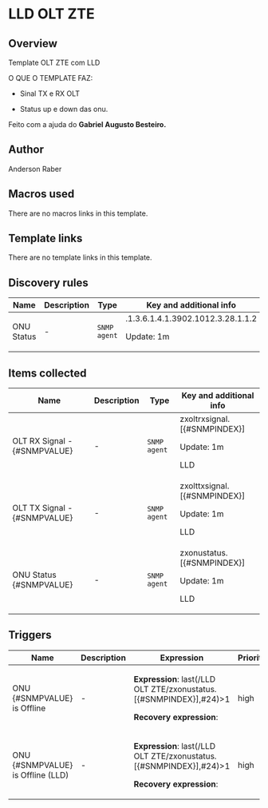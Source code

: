 # LLD OLT ZTE

## Overview

Template OLT ZTE com LLD


 


O QUE O TEMPLATE FAZ:


 


- Sinal TX e RX OLT


- Status up e down das onu.


 


Feito com a ajuda do **Gabriel Augusto Besteiro.**



## Author

Anderson Raber

## Macros used

There are no macros links in this template.

## Template links

There are no template links in this template.

## Discovery rules

|Name|Description|Type|Key and additional info|
|----|-----------|----|----|
|ONU Status|<p>-</p>|`SNMP agent`|.1.3.6.1.4.1.3902.1012.3.28.1.1.2<p>Update: 1m</p>|


## Items collected

|Name|Description|Type|Key and additional info|
|----|-----------|----|----|
|OLT RX Signal - {#SNMPVALUE}|<p>-</p>|`SNMP agent`|zxoltrxsignal.[{#SNMPINDEX}]<p>Update: 1m</p><p>LLD</p>|
|OLT TX Signal - {#SNMPVALUE}|<p>-</p>|`SNMP agent`|zxolttxsignal.[{#SNMPINDEX}]<p>Update: 1m</p><p>LLD</p>|
|ONU Status {#SNMPVALUE}|<p>-</p>|`SNMP agent`|zxonustatus.[{#SNMPINDEX}]<p>Update: 1m</p><p>LLD</p>|


## Triggers

|Name|Description|Expression|Priority|
|----|-----------|----------|--------|
|ONU {#SNMPVALUE} is Offline|<p>-</p>|<p>**Expression**: last(/LLD OLT ZTE/zxonustatus.[{#SNMPINDEX}],#24)>1</p><p>**Recovery expression**: </p>|high|
|ONU {#SNMPVALUE} is Offline (LLD)|<p>-</p>|<p>**Expression**: last(/LLD OLT ZTE/zxonustatus.[{#SNMPINDEX}],#24)>1</p><p>**Recovery expression**: </p>|high|
